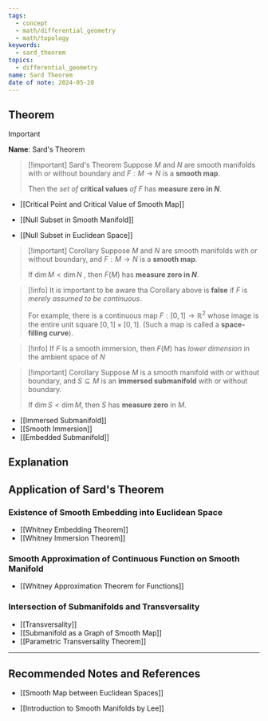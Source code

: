 ```yaml
---
tags:
  - concept
  - math/differential_geometry
  - math/topology
keywords:
  - sard_theorem
topics:
  - differential_geometry
name: Sard Theorem
date of note: 2024-05-20
---
```


## Theorem

>[!important]
>**Name**: Sard's Theorem

>[!important] Sard's Theorem
>Suppose $M$ and $N$ are smooth manifolds with or without boundary and $F: M \rightarrow N$ is a **smooth map**. 
>
>Then the *set of* **critical values** *of* $F$ has **measure zero in $N$**.

- [[Critical Point and Critical Value of Smooth Map]]

- [[Null Subset in Smooth Manifold]]
- [[Null Subset in Euclidean Space]]


>[!important] Corollary
>Suppose $M$ and $N$ are smooth manifolds with or without boundary, and $F: M \rightarrow N$ is a **smooth map**. 
>
>If $\text{dim}\,M < \text{dim}\,N$ , then $F(M)$ has **measure zero in $N$**.

>[!info]
>It is important to be aware tha Corollary above is **false** if $F$ is *merely assumed to be continuous*. 
>
>For example, there is a continuous map $F: [0,1] \rightarrow \mathbb{R}^2$ whose image is the entire unit square $[0,1] \times [0, 1]$. (Such a map is called a **space-filling curve**).

>[!info]
>If $F$ is a smooth immersion, then $F(M)$ has *lower dimension* in the ambient space of $N$


>[!important] Corollary
>Suppose $M$ is a smooth manifold with or without boundary, and $S \subseteq M$ is an **immersed submanifold** with or without boundary. 
>
>If $\text{dim}\,S < \text{dim}\,M$,  then $S$ has **measure zero** in $M$.

- [[Immersed Submanifold]]
- [[Smooth Immersion]]
- [[Embedded Submanifold]]


## Explanation




## Application of Sard's Theorem


### Existence of Smooth Embedding into Euclidean Space

- [[Whitney Embedding Theorem]]
- [[Whitney Immersion Theorem]]

### Smooth Approximation of Continuous Function on Smooth Manifold

- [[Whitney Approximation Theorem for Functions]]

### Intersection of Submanifolds and Transversality

- [[Transversality]]
- [[Submanifold as a Graph of Smooth Map]]
- [[Parametric Transversality Theorem]]





-----------
##  Recommended Notes and References


- [[Smooth Map between Euclidean Spaces]]

- [[Introduction to Smooth Manifolds by Lee]]